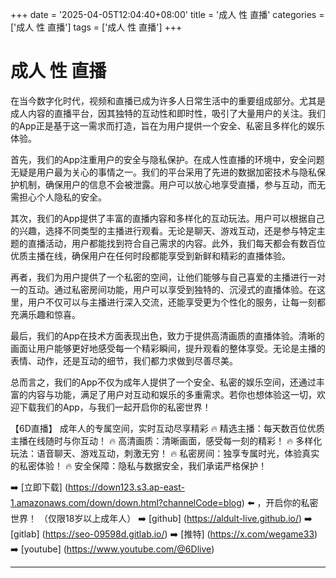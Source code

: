 +++
date = '2025-04-05T12:04:40+08:00'
title = '成人 性 直播'
categories = ['成人 性 直播']
tags = ['成人 性 直播']
+++

# 成人 性 直播

在当今数字化时代，视频和直播已成为许多人日常生活中的重要组成部分。尤其是成人内容的直播平台，因其独特的互动性和即时性，吸引了大量用户的关注。我们的App正是基于这一需求而打造，旨在为用户提供一个安全、私密且多样化的娱乐体验。

首先，我们的App注重用户的安全与隐私保护。在成人性直播的环境中，安全问题无疑是用户最为关心的事情之一。我们的平台采用了先进的数据加密技术与隐私保护机制，确保用户的信息不会被泄露。用户可以放心地享受直播，参与互动，而无需担心个人隐私的安全。

其次，我们的App提供了丰富的直播内容和多样化的互动玩法。用户可以根据自己的兴趣，选择不同类型的主播进行观看。无论是聊天、游戏互动，还是参与特定主题的直播活动，用户都能找到符合自己需求的内容。此外，我们每天都会有数百位优质主播在线，确保用户在任何时段都能享受到新鲜和精彩的直播体验。

再者，我们为用户提供了一个私密的空间，让他们能够与自己喜爱的主播进行一对一的互动。通过私密房间功能，用户可以享受到独特的、沉浸式的直播体验。在这里，用户不仅可以与主播进行深入交流，还能享受更为个性化的服务，让每一刻都充满乐趣和惊喜。

最后，我们的App在技术方面表现出色，致力于提供高清画质的直播体验。清晰的画面让用户能够更好地感受每一个精彩瞬间，提升观看的整体享受。无论是主播的表情、动作，还是互动的细节，我们都力求做到尽善尽美。

总而言之，我们的App不仅为成年人提供了一个安全、私密的娱乐空间，还通过丰富的内容与功能，满足了用户对互动和娱乐的多重需求。若你也想体验这一切，欢迎下载我们的App，与我们一起开启你的私密世界！

【6D直播】
成年人的专属空间，实时互动尽享精彩
🔥 精选主播：每天数百位优质主播在线随时与你互动！
🔥 高清画质：清晰画面，感受每一刻的精彩！
🔥 多样化玩法：语音聊天、游戏互动，刺激无穷！
🔥 私密房间：独享专属时光，体验真实的私密体验！
🔥 安全保障：隐私与数据安全，我们承诺严格保护！

➡️ [立即下载] (https://down123.s3.ap-east-1.amazonaws.com/down/down.html?channelCode=blog) ⬅️ ，开启你的私密世界！ （仅限18岁以上成年人）
➡️ [github] (https://aldult-live.github.io/)
➡️ [gitlab] (https://seo-09598d.gitlab.io/)
➡️ [推特] (https://x.com/wegame33)
➡️ [youtube] (https://www.youtube.com/@6Dlive)

---
